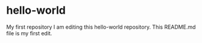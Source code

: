 # hello-world
My first repository
I am editing this hello-world repository.
This README.md file is my first edit.
